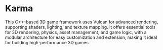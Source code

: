 # Karma
This C++-based 3D game framework uses Vulcan for advanced rendering, supporting shaders, lighting, and texture mapping. It offers essential tools for 3D rendering, physics, asset management, and game logic, with a modular architecture for easy customization and extension, making it ideal for building high-performance 3D games.
